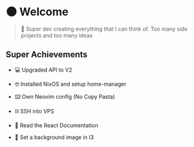 # 🌑 Welcome

> 🦸 Super dev creating everything that I can think of. Too many side projects and too many ideas




## Super Achievements
- 💻 Upgraded API to V2
  
- 🤓 Installed NixOS and setup home-manager
  
- ⌨️ Own Neovim config (No Copy Pasta)
  
- ⛓️ SSH into VPS
  
- 📖 Read the React Documentation
  
- 🍚 Set a background image in I3
